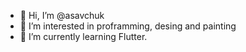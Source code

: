 - 👋 Hi, I’m @asavchuk
- 👀 I’m interested in proframming, desing and painting
- 🌱 I’m currently learning Flutter.

<!---
asavchuk/asavchuk is a ✨ special ✨ repository because its `README.md` (this file) appears on your GitHub profile.
You can click the Preview link to take a look at your changes.
--->
